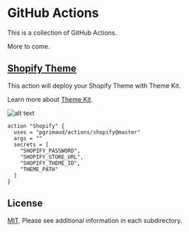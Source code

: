 # GitHub Actions

This is a collection of GitHub Actions.

More to come.

## [Shopify Theme](shopify)

This action will deploy your Shopify Theme with Theme Kit.

Learn more about [Theme Kit](https://shopify.github.io/themekit/).

![alt text](https://user-images.githubusercontent.com/1866496/52805959-17883a00-3088-11e9-9804-e5f2b2c4ad59.png)

```
action "Shopify" {
  uses = "pgrimaud/actions/shopify@master"
  args = ""
  secrets = [
    "SHOPIFY_PASSWORD",
    "SHOPIFY_STORE_URL",
    "SHOPIFY_THEME_ID",
    "THEME_PATH"
  ]
}
```

## License

[MIT](LICENSE). Please see additional information in each subdirectory.
